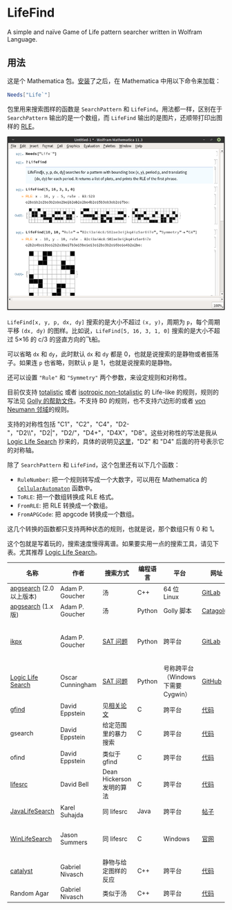 # LifeFind
A simple and naïve Game of Life pattern searcher written in Wolfram Language.

## 用法

这是个 Mathematica 包。[安装](http://support.wolfram.com/kb/5648)了之后，在 Mathematica 中用以下命令来加载：

```Mathematica
Needs["Life`"]
```

包里用来搜索图样的函数是 `SearchPattern` 和 `LifeFind`。用法都一样，区别在于 `SearchPattern` 输出的是一个数组，而 `LifeFind` 输出的是图片，还顺带打印出图样的 [RLE](http://www.conwaylife.com/wiki/Run_Length_Encoded)。

![截图](Screenshot.png)

`LifeFind[x, y, p, dx, dy]` 搜索的是大小不超过 `(x, y)`，周期为 `p`，每个周期平移 `(dx, dy)` 的图样。比如说，`LifeFind[5, 16, 3, 1, 0]` 搜索的是大小不超过 5×16 的 c/3 的竖直方向的飞船。

可以省略 `dx` 和 `dy`，此时默认 `dx` 和 `dy` 都是 0，也就是说搜索的是静物或者振荡子。如果连 `p` 也省略，则默认 `p` 是 1，也就是说搜索的是静物。

还可以设置 `"Rule"` 和 `"Symmetry"` 两个参数，来设定规则和对称性。

目前仅支持 [totalistic](http://conwaylife.com/wiki/Totalistic_Life-like_cellular_automaton) 或者 [isotropic non-totalistic](http://conwaylife.com/wiki/Isotropic_non-totalistic_Life-like_cellular_automaton) 的 Life-like 的规则，规则的写法见 [Golly 的帮助文件](http://golly.sourceforge.net/Help/Algorithms/QuickLife.html)。不支持 B0 的规则，也不支持六边形的或者 [von Neumann 邻域](http://conwaylife.com/wiki/Von_Neumann_neighbourhood)的规则。

支持的对称性包括 "C1"，"C2"，"C4"，"D2-"，"D2\\\\"，"D2|"，"D2/"，"D4+"，"D4X"，"D8"。这些对称性的写法是我从 [Logic Life Search](https://github.com/OscarCunningham/logic-life-search) 抄来的，具体的说明见[这里](http://www.conwaylife.com/wiki/Symmetry)，"D2" 和 "D4" 后面的符号表示它的对称轴。

除了 `SearchPattern` 和 `LifeFind`，这个包里还有以下几个函数：

* `RuleNumber`: 把一个规则转写成一个大数字，可以用在 Mathematica 的 [`CellularAutomaton`](https://reference.wolfram.com/language/ref/CellularAutomaton.html) 函数中。
* `ToRLE`: 把一个数组转换成 RLE 格式。
* `FromRLE`: 把 RLE 转换成一个数组。
* `FromAPGCode`: 把 apgcode 转换成一个数组。

这几个转换的函数都只支持两种状态的规则，也就是说，那个数组只有 0 和 1。

这个包就是写着玩的，搜索速度慢得离谱。如果要实用一点的搜索工具，请见下表。尤其推荐 [Logic Life Search](http://conwaylife.com/wiki/Logic_Life_Search)。

| 名称 | 作者 | 搜索方式 | 编程语言 | 平台 | 网址 | 备注 |
| -- | -- | -- | -- | -- | -- | -- |
| [apgsearch](http://conwaylife.com/wiki/Apgsearch) (2.0 以上版本) | Adam P. Goucher | 汤 | C++ | 64 位 Linux | [GitLab](https://gitlab.com/apgoucher/apgmera) | |
| [apgsearch](http://conwaylife.com/wiki/Apgsearch) (1.x 版) | Adam P. Goucher | 汤 | Python | Golly 脚本 | [Catagolue](https://gol.hatsya.co.uk/apgsearch) | |
| [ikpx](http://conwaylife.com/wiki/Ikpx) | Adam P. Goucher | [SAT 问题](https://en.wikipedia.org/wiki/Boolean_satisfiability_problem) | Python | 跨平台 | [GitLab](https://gitlab.com/apgoucher/metasat) | 自带一个叫 MetaSAT 的 SAT Solver |
| [Logic Life Search](http://conwaylife.com/wiki/Logic_Life_Search) | Oscar Cunningham | [SAT 问题](https://en.wikipedia.org/wiki/Boolean_satisfiability_problem) | Python | 号称跨平台（Windows 下需要 Cygwin） | [GitHub](https://github.com/OscarCunningham/logic-life-search) | 需要自备 SAT Solver |
| [gfind](http://conwaylife.com/wiki/Gfind) | David Eppstein | 见[相关论文](http://arxiv.org/abs/cs.AI/0004003) | C | 跨平台 | [代码](https://www.ics.uci.edu/~eppstein/ca/gfind.c) | 专搜飞船 |
| gsearch | David Eppstein | 给定范围里的暴力搜索 | C | 跨平台 | [代码](https://www.ics.uci.edu/~eppstein/ca/gsearch.c) | 很慢 |
| ofind | David Eppstein | 类似于gfind | C | 跨平台 | [代码](https://www.ics.uci.edu/~eppstein/ca/ofind.c) | 专搜振荡子 |
| [lifesrc](http://conwaylife.com/wiki/Lifesrc) | David Bell | Dean Hickerson 发明的算法 | C | 跨平台 | [代码](http://members.tip.net.au/%7Edbell/programs/lifesrc-3.8.tar.gz) | |
| [JavaLifeSearch](http://conwaylife.com/wiki/JavaLifeSearch) | Karel Suhajda | 同 lifesrc | Java | 跨平台 | [帖子](http://conwaylife.com/forums/viewtopic.php?f=9&t=990) | lifesrc 的 Java 版 |
| [WinLifeSearch](http://conwaylife.com/wiki/WinLifeSearch) | Jason Summers | 同 lifesrc | C | Windows | [官网](http://entropymine.com/wls/) | lifesrc 的 Windows（图形界面）版 |
| [catalyst](http://conwaylife.com/wiki/Catalyst_(search_program)) | Gabriel Nivasch | 静物与给定图样的反应 | C++ | 跨平台 | [代码](http://www.gabrielnivasch.org/fun/life/catalyst_v10.zip?attredirects=0) | 参见[催化](http://conwaylife.com/wiki/Catalyst) |
| Random Agar | Gabriel Nivasch | 类似于汤 | C++ | 跨平台 | [代码](http://www.gabrielnivasch.org/fun/life/) | 专搜琼脂 |
